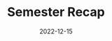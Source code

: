 ---
# Required fields
date: "2022-12-15"
week_number: 16
title: "Semester Recap"
credit: ["SIGPwny"]

# Optional fields
featured: true
image:
  path: "./image.png"
  alt: "Operational Security beginning slide"
recording: "https://www.youtube.com/playlist?list=PL3FEw15rfogLZp-krFfSdQMsdsUZXFGuu"
tags: [
	"misc",
  "recap"
]
---